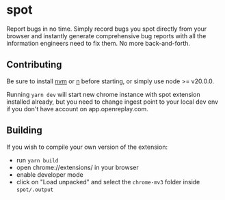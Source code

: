 # spot
Report bugs in no time. Simply record bugs you spot directly from your browser and instantly generate comprehensive bug reports with all the information engineers need to fix them. No more back-and-forth.

## Contributing

Be sure to install [nvm](https://github.com/nvm-sh/nvm) or [n](https://www.npmjs.com/package/n) before starting, or simply use node >= v20.0.0.

Running `yarn dev` will start new chrome instance with spot extension installed already, but you need to change ingest point to your local dev env if you don't have account on app.openreplay.com.

## Building

If you wish to compile your own version of the extension:

- run `yarn build` 
- open chrome://extensions/ in your browser
- enable developer mode
- click on "Load unpacked" and select the `chrome-mv3` folder inside `spot/.output`